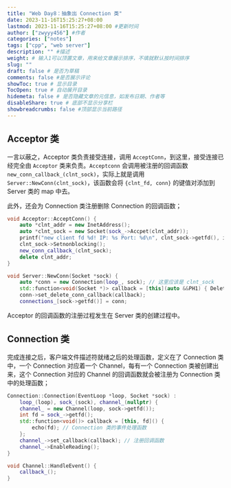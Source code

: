```yaml
---
title: "Web Day8：抽象出 Connection 类"
date: 2023-11-16T15:25:27+08:00
lastmod: 2023-11-16T15:25:27+08:00 #更新时间
author: ["zwyyy456"] #作者
categories: ["notes"]
tags: ["cpp", "web server"]
description: "" #描述
weight: # 输入1可以顶置文章，用来给文章展示排序，不填就默认按时间排序
slug: ""
draft: false # 是否为草稿
comments: false #是否展示评论
showToc: true # 显示目录
TocOpen: true # 自动展开目录
hidemeta: false # 是否隐藏文章的元信息，如发布日期、作者等
disableShare: true # 底部不显示分享栏
showbreadcrumbs: false #顶部显示当前路径
---
```

## Acceptor 类

一言以蔽之，Acceptor 类负责接受连接，调用 `AcceptConn`，到这里，接受连接已经完全由 `Acceptor` 类来负责。`Acceptconn` 会调用被注册的回调函数 `new_conn_callback_(clnt_sock)`，实际上就是调用 `Server::NewConn(clnt_sock)`，该函数会将 `{clnt_fd, conn}` 的键值对添加到 Server 类的 map 中去。

此外，还会为 Connection 类注册删除 Connection 的回调函数；

```cpp
void Acceptor::AcceptConn() {
    auto *clnt_addr = new InetAddress();
    auto *clnt_sock = new Socket(sock_->Accpet(clnt_addr));
    printf("new client fd %d! IP: %s Port: %d\n", clnt_sock->getfd(), inet_ntoa(clnt_addr->get_addr().sin_addr), ntohs(clnt_addr->get_addr().sin_port));
    clnt_sock->Setnonblocking();
    new_conn_callback_(clnt_sock);
    delete clnt_addr;
}

void Server::NewConn(Socket *sock) {
    auto *conn = new Connection(loop_, sock); // 这里应该是 clnt_sock
    std::function<void(Socket *)> callback = [this](auto &&PH1) { DeleteConn(std::forward<decltype(PH1)>(PH1)); };
    conn->set_delete_conn_callback(callback);
    connections_[sock->getfd()] = conn;

```

Acceptor 的回调函数的注册过程发生在 Server 类的创建过程中。

## Connection 类

完成连接之后，客户端文件描述符就绪之后的处理函数，定义在了 Connection 类中，一个 Connection 对应着一个 Channel，每有一个 Connection 类被创建出来，这个 Connection 对应的 Channel 的回调函数就会被注册为 Connection 类中的处理函数；

```cpp
Connection::Connection(EventLoop *loop, Socket *sock) :
    loop_(loop), sock_(sock), channel_(nullptr) {
    channel_ = new Channel(loop, sock->getfd());
    int fd = sock_->getfd();
    std::function<void()> callback = [this, fd]() {
        echo(fd); // Connection 类的事件处理函数
    };
    channel_->set_callback(callback); // 注册回调函数
    channel_->EnableReading();
}

void Channel::HandleEvent() {
    callback_();
}
```


